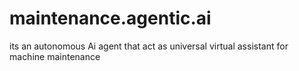 # maintenance.agentic.ai
its an autonomous Ai agent that act as universal virtual assistant for machine maintenance 

